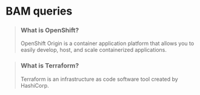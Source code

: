 # BAM queries

> ### What is OpenShift?
 > <p>OpenShift Origin is a container application platform that allows you to easily develop, host, and scale containerized applications.<p>

> ### What is Terraform?
 > <p>Terraform is an infrastructure as code software tool created by HashiCorp.<p>

